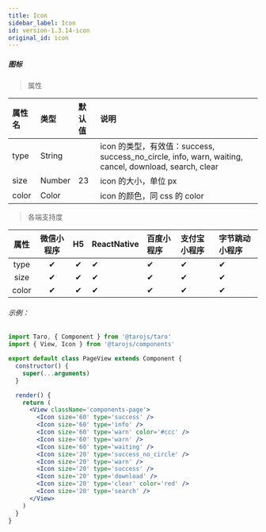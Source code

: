 ```yaml
---
title: Icon
sidebar_label: Icon
id: version-1.3.14-icon
original_id: icon
---
```


##### 图标

> 属性

| 属性名 | 类型 | 默认值 | 说明 |
| :- | :- | :- | :- |
| type | String |    | icon 的类型，有效值：success, success_no_circle, info, warn, waiting, cancel, download, search, clear |
| size | Number | 23 | icon 的大小，单位 px |
| color | Color  |    | icon 的颜色，同 css 的 color |

>各端支持度

| 属性 | 微信小程序 | H5 | ReactNative | 百度小程序 | 支付宝小程序 | 字节跳动小程序 |
| :-: | :-: | :-: | :- | :- | :- | :- |
| type | ✔ | ✔ |  ✔| ✔ | ✔ | ✔ |
| size | ✔ | ✔ | ✔ | ✔ | ✔ | ✔ |
| color | ✔ | ✔ | ✔ | ✔ | ✔ | ✔ |


###### 示例：
```jsx
import Taro, { Component } from '@tarojs/taro'
import { View, Icon } from '@tarojs/components'

export default class PageView extends Component {
  constructor() {
    super(...arguments)
  }

  render() {
    return (
      <View className='components-page'>
        <Icon size='60' type='success' />
        <Icon size='60' type='info' />
        <Icon size='60' type='warn' color='#ccc' />
        <Icon size='60' type='warn' />
        <Icon size='60' type='waiting' />
        <Icon size='20' type='success_no_circle' />
        <Icon size='20' type='warn' />
        <Icon size='20' type='success' />
        <Icon size='20' type='download' />
        <Icon size='20' type='clear' color='red' />
        <Icon size='20' type='search' />
      </View>
    )
  }
}
